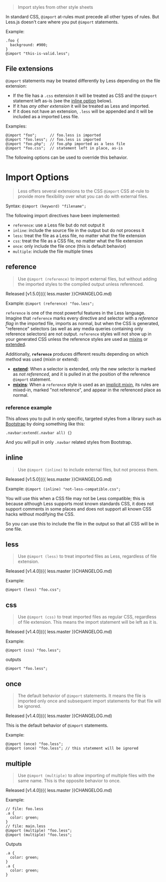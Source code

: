 > Import styles from other style sheets

In standard CSS, `@import` at-rules must precede all other types of rules. But Less.js doesn't care where you put `@import` statements.

Example:

```less
.foo {
  background: #900;
}
@import "this-is-valid.less";
```

## File extensions
`@import` statements may be treated differently by Less depending on the file extension:

* If the file has a `.css` extension it will be treated as CSS and the `@import` statement left as-is (see the [inline option](#import-options-inline) below).
* If it has _any other extension_ it will be treated as Less and imported.
* If it does not have an extension, `.less` will be appended and it will be included as a imported Less file.

Examples:

```less
@import "foo";      // foo.less is imported
@import "foo.less"; // foo.less is imported
@import "foo.php";  // foo.php imported as a less file
@import "foo.css";  // statement left in place, as-is
```

The following options can be used to override this behavior.

# Import Options
> Less offers several extensions to the CSS `@import` CSS at-rule to provide more flexibility over what you can do with external files.

Syntax: `@import (keyword) "filename";`

The following import directives have been implemented:

* `reference`: use a Less file but do not output it
* `inline`: include the source file in the output but do not process it
* `less`: treat the file as a Less file, no matter what the file extension
* `css`: treat the file as a CSS file, no matter what the file extension
* `once`: only include the file once (this is default behavior)
* `multiple`: include the file multiple times


## reference
> Use `@import (reference)` to import external files, but without adding the imported styles to the compiled output unless referenced.

Released [v1.5.0]({{ less.master }}CHANGELOG.md)

Example: `@import (reference) "foo.less";`

`reference` is one of the most powerful features in the Less language. Imagine that `reference` marks every directive and selector with a _reference flag_ in the imported file, imports as normal, but when the CSS is generated, "reference" selectors (as well as any media queries containing only reference selectors) are not output. `reference` styles will not show up in your generated CSS unless the reference styles are used as [mixins](#mixins-feature) or [extended](#extend-feature).

Additionally, **`reference`** produces different results depending on which method was used (mixin or extend):

* **[extend](#extend-feature)**: When a selector is extended, only the new selector is marked as _not referenced_, and it is pulled in at the position of the reference `@import` statement.
* **[mixins](#mixins-feature)**: When a `reference` style is used as an [implicit mixin](#mixins-feature), its rules are mixed-in, marked "not reference", and appear in the referenced place as normal.


### reference example
This allows you to pull in only specific, targeted styles from a library such as [Bootstrap](https://github.com/twbs/bootstrap) by doing something like this:

```less
.navbar:extend(.navbar all) {}
```

And you will pull in only `.navbar` related styles from Bootstrap.


## inline
> Use `@import (inline)` to include external files, but not process them.

Released [v1.5.0]({{ less.master }}CHANGELOG.md)

Example: `@import (inline) "not-less-compatible.css";`

You will use this when a CSS file may not be Less compatible; this is because although Less supports most known standards CSS, it does not support comments in some places and does not support all known CSS hacks without modifying the CSS.

So you can use this to include the file in the output so that all CSS will be in one file.


## less
> Use `@import (less)` to treat imported files as Less, regardless of file extension.

Released [v1.4.0]({{ less.master }}CHANGELOG.md)

Example:

```less
@import (less) "foo.css";
```


## css
> Use `@import (css)` to treat imported files as regular CSS, regardless of file extension. This means the import statement will be left as it is.

Released [v1.4.0]({{ less.master }}CHANGELOG.md)

Example:

```less
@import (css) "foo.less";
```
outputs

```less
@import "foo.less";
```


## once
> The default behavior of `@import` statements. It means the file is imported only once and subsequent import statements for that file will be ignored.

Released [v1.4.0]({{ less.master }}CHANGELOG.md)

This is the default behavior of `@import` statements.

Example:

```less
@import (once) "foo.less";
@import (once) "foo.less"; // this statement will be ignored
```


## multiple
> Use `@import (multiple)` to allow importing of multiple files with the same name. This is the opposite behavior to once.

Released [v1.4.0]({{ less.master }}CHANGELOG.md)

Example:

```less
// file: foo.less
.a {
  color: green;
}
// file: main.less
@import (multiple) "foo.less";
@import (multiple) "foo.less";
```
Outputs

```less
.a {
  color: green;
}
.a {
  color: green;
}
```

